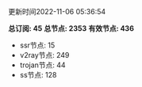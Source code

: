更新时间2022-11-06 05:36:54

**总订阅: 45**
**总节点: 2353**
**有效节点: 436**
- ssr节点: 15
- v2ray节点: 249
- trojan节点: 44
- ss节点: 128
